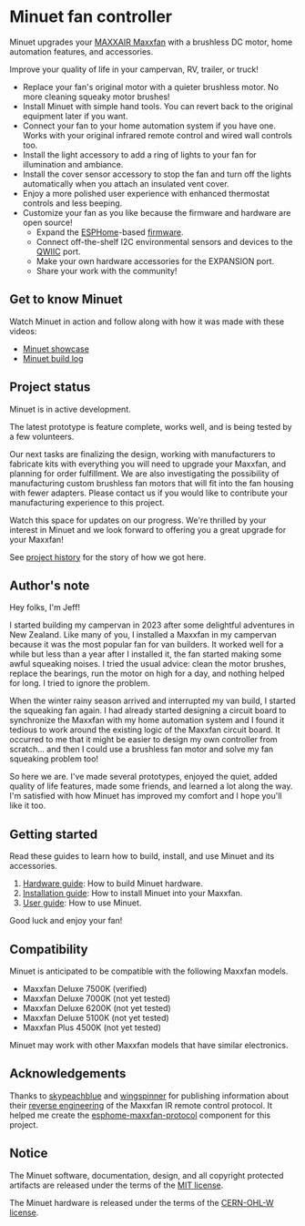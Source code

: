 # Minuet fan controller

Minuet upgrades your [MAXXAIR Maxxfan](https://www.maxxair.com/products/fans/maxxfan-deluxe/) with a brushless DC motor, home automation features, and accessories.

Improve your quality of life in your campervan, RV, trailer, or truck!

* Replace your fan's original motor with a quieter brushless motor. No more cleaning squeaky motor brushes!
* Install Minuet with simple hand tools. You can revert back to the original equipment later if you want.
* Connect your fan to your home automation system if you have one. Works with your original infrared remote control and wired wall controls too.
* Install the light accessory to add a ring of lights to your fan for illumination and ambiance.
* Install the cover sensor accessory to stop the fan and turn off the lights automatically when you attach an insulated vent cover.
* Enjoy a more polished user experience with enhanced thermostat controls and less beeping.
* Customize your fan as you like because the firmware and hardware are open source!
  * Expand the [ESPHome](https://esphome.io/)-based [firmware](https://github.com/brown-studios/minuet-firmware).
  * Connect off-the-shelf I2C environmental sensors and devices to the [QWIIC](https://www.sparkfun.com/qwiic) port.
  * Make your own hardware accessories for the EXPANSION port.
  * Share your work with the community!

## Get to know Minuet

Watch Minuet in action and follow along with how it was made with these videos:

* [Minuet showcase](https://vimeo.com/showcase/11857354)
* [Minuet build log](https://vimeo.com/showcase/11858950)

## Project status

Minuet is in active development.

The latest prototype is feature complete, works well, and is being tested by a few volunteers.

Our next tasks are finalizing the design, working with manufacturers to fabricate kits with everything you will need to upgrade your Maxxfan, and planning for order fulfillment.  We are also investigating the possibility of manufacturing custom brushless fan motors that will fit into the fan housing with fewer adapters.  Please contact us if you would like to contribute your manufacturing experience to this project.

Watch this space for updates on our progress.  We're thrilled by your interest in Minuet and we look forward to offering you a great upgrade for your Maxxfan!

See [project history](./docs/project-history.md) for the story of how we got here.

## Author's note

Hey folks, I'm Jeff!

I started building my campervan in 2023 after some delightful adventures in New Zealand.  Like many of you, I installed a Maxxfan in my campervan because it was the most popular fan for van builders.  It worked well for a while but less than a year after I installed it, the fan started making some awful squeaking noises.  I tried the usual advice: clean the motor brushes, replace the bearings, run the motor on high for a day, and nothing helped for long.  I tried to ignore the problem.

When the winter rainy season arrived and interrupted my van build, I started the squeaking fan again.  I had already started designing a circuit board to synchronize the Maxxfan with my home automation system and I found it tedious to work around the existing logic of the Maxxfan circuit board.  It occurred to me that it might be easier to design my own controller from scratch... and then I could use a brushless fan motor and solve my fan squeaking problem too!

So here we are.  I've made several prototypes, enjoyed the quiet, added quality of life features, made some friends, and learned a lot along the way.  I'm satisfied with how Minuet has improved my comfort and I hope you'll like it too.

## Getting started

Read these guides to learn how to build, install, and use Minuet and its accessories.

1. [Hardware guide](docs/hardware-guide.md): How to build Minuet hardware.
1. [Installation guide](docs/installation-guide.md): How to install Minuet into your Maxxfan.
1. [User guide](docs/user-guide.md): How to use Minuet.

Good luck and enjoy your fan!

## Compatibility

Minuet is anticipated to be compatible with the following Maxxfan models.

- Maxxfan Deluxe 7500K (verified)
- Maxxfan Deluxe 7000K (not yet tested)
- Maxxfan Deluxe 6200K (not yet tested)
- Maxxfan Deluxe 5100K (not yet tested)
- Maxxfan Plus 4500K (not yet tested)

Minuet may work with other Maxxfan models that have similar electronics.

## Acknowledgements

Thanks to [skypeachblue](https://github.com/skypeachblue) and [wingspinner](https://github.com/wingspinner) for publishing information about their [reverse engineering](https://github.com/skypeachblue/maxxfan-reversing) of the Maxxfan IR remote control protocol.  It helped me create the [esphome-maxxfan-protocol](https://github.com/brown-studios/esphome-maxxfan-protocol) component for this project.

## Notice

The Minuet software, documentation, design, and all copyright protected artifacts are released under the terms of the [MIT license](LICENSE).

The Minuet hardware is released under the terms of the [CERN-OHL-W license](hardware/LICENSE).
